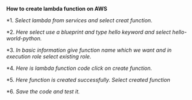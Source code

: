 **How to create lambda function on AWS**

*1.  *Select lambda from services and select creat function.*

*2.  *Here select use a blueprint and type hello keyword and select hello-world-python.*

*3.  *In basic information  give function name which we want and in execution role select existing role.*

*4.  *Here is lambda function code click on create function.*

*5.  *Here function is created successfully. Select created function*

*6.  *Save the code and test it.*

